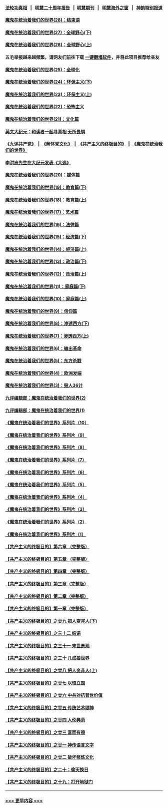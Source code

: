 #### [法轮功真相](https://github.com/gfw-breaker/truth/blob/master/README.md?t=0) &nbsp;&nbsp;|&nbsp;&nbsp; [明慧二十周年报告](https://github.com/gfw-breaker/mh-reports/blob/master/README.md?t=0) &nbsp;&nbsp;|&nbsp;&nbsp;[明慧期刊](https://github.com/gfw-breaker/mh-qikan) &nbsp;&nbsp;|&nbsp;&nbsp; [明慧海外之窗](https://github.com/gfw-breaker/mh-news/blob/master/README.md?t=0) &nbsp;&nbsp;|&nbsp;&nbsp; [神韵特别报道](https://github.com/gfw-breaker/mh-news/blob/master/shenyun.md?t=0)
#### [魔鬼在统治着我们的世界(28)：结束语](../pages/nsc422/n10936246.md?t=06151052) 
#### [魔鬼在统治着我们的世界(27)：全球野心(下)](../pages/nsc422/n10928319.md?t=06151052) 
#### [魔鬼在统治着我们的世界(26)：全球野心(上)](../pages/nsc422/n10900318.md?t=06151052) 
#### 五毛举报越来越频繁，请网友们前往下载 [一键翻墙软件](https://github.com/gfw-breaker/ssr-accounts)，并将此项目推荐给亲友
#### [魔鬼在统治着我们的世界(25)：全球化](../pages/nsc422/n10788205.md?t=06151052) 
#### [魔鬼在统治着我们的世界(24)：环保主义(下)](../pages/nsc422/n10695307.md?t=06151052) 
#### [魔鬼在统治着我们的世界(23)：环保主义(上)](../pages/nsc422/n10688613.md?t=06151052) 
#### [魔鬼在统治着我们的世界(22)：恐怖主义](../pages/nsc422/n10614727.md?t=06151052) 
#### [魔鬼在统治着我们的世界(21)：文化篇](../pages/nsc422/n10597706.md?t=06151052) 
#### [英文大纪元：和读者一起寻真相 无所畏惧](../pages/nsc422/n12542027.md?t=06151052) 
#### [《九评共产党》](https://github.com/begood0513/9ping.md/blob/master/README.md) &nbsp;|&nbsp; [《解体党文化》](../../../../jtdwh.md/blob/master/README.md)  &nbsp;|&nbsp; [《共产主义的终极目的》](../../../../gczydzjmd.md/blob/master/README.md) &nbsp;|&nbsp; [《魔鬼在统治我们的世界》](../../../../mgztzwmdsj.md/blob/master/README.md) 
#### [李洪志先生在大纪元发表《大选》](../pages/nsc422/n12534746.md?t=06151052) 
#### [魔鬼在统治着我们的世界(20)：媒体篇](../pages/nsc422/n10586579.md?t=06151052) 
#### [魔鬼在统治着我们的世界(19)：教育篇(下)](../pages/nsc422/n10564808.md?t=06151052) 
#### [魔鬼在统治着我们的世界(18)：教育篇(上)](../pages/nsc422/n10526970.md?t=06151052) 
#### [魔鬼在统治着我们的世界(17)：艺术篇](../pages/nsc422/n10499093.md?t=06151052) 
#### [魔鬼在统治着我们的世界(16)：法律篇](../pages/nsc422/n10485969.md?t=06151052) 
#### [魔鬼在统治着我们的世界(15)：经济篇(下)](../pages/nsc422/n10469975.md?t=06151052) 
#### [魔鬼在统治着我们的世界(14)：经济篇(上)](../pages/nsc422/n10457370.md?t=06151052) 
#### [魔鬼在统治着我们的世界(13)：政治篇(下)](../pages/nsc422/n10448270.md?t=06151052) 
#### [魔鬼在统治着我们的世界(12)：政治篇(上)](../pages/nsc422/n10444576.md?t=06151052) 
#### [魔鬼在统治着我们的世界(11)：家庭篇(下)](../pages/nsc422/n10440961.md?t=06151052) 
#### [魔鬼在统治着我们的世界(10)：家庭篇(上)](../pages/nsc422/n10435448.md?t=06151052) 
#### [魔鬼在统治着我们的世界(9)：信仰篇](../pages/nsc422/n10432159.md?t=06151052) 
#### [魔鬼在统治着我们的世界(8)：渗透西方(下)](../pages/nsc422/n10429603.md?t=06151052) 
#### [魔鬼在统治着我们的世界(7)：渗透西方(上)](../pages/nsc422/n10426013.md?t=06151052) 
#### [魔鬼在统治着我们的世界(6)：输出革命](../pages/nsc422/n10421536.md?t=06151052) 
#### [魔鬼在统治着我们的世界(5)：东方杀戮](../pages/nsc422/n10417707.md?t=06151052) 
#### [魔鬼在统治着我们的世界(4)：欧洲发端](../pages/nsc422/n10414890.md?t=06151052) 
#### [魔鬼在统治着我们的世界(3)：毁人36计](../pages/nsc422/n10411583.md?t=06151052) 
#### [九评编辑部：魔鬼在统治着我们的世界(2)](../pages/nsc422/n10410036.md?t=06151052) 
#### [九评编辑部：魔鬼在统治着我们的世界(1)](../pages/nsc422/n10406825.md?t=06151052) 
#### [《魔鬼在统治着我们的世界》系列片（10）](../pages/nsc422/n12292670.md?t=06151052) 
#### [《魔鬼在统治着我们的世界》系列片（9）](../pages/nsc422/n12290859.md?t=06151052) 
#### [《魔鬼在统治着我们的世界》系列片（8）](../pages/nsc422/n12287445.md?t=06151052) 
#### [《魔鬼在统治着我们的世界》系列片（7）](../pages/nsc422/n12283425.md?t=06151052) 
#### [《魔鬼在统治着我们的世界》系列片（6）](../pages/nsc422/n12282314.md?t=06151052) 
#### [《魔鬼在统治着我们的世界》系列片（5）](../pages/nsc422/n12281419.md?t=06151052) 
#### [《魔鬼在统治着我们的世界》系列片（4）](../pages/nsc422/n12274024.md?t=06151052) 
#### [《魔鬼在统治着我们的世界》系列片（3）](../pages/nsc422/n12271322.md?t=06151052) 
#### [《魔鬼在统治着我们的世界》系列片（2）](../pages/nsc422/n12269049.md?t=06151052) 
#### [《魔鬼在统治着我们的世界》系列片（1）](../pages/nsc422/n12267575.md?t=06151052) 
#### [【共产主义的终极目的】第六章 （完整版）](../pages/nsc422/n11428913.md?t=06151052) 
#### [【共产主义的终极目的】第五章 （完整版）](../pages/nsc422/n11428912.md?t=06151052) 
#### [【共产主义的终极目的】第四章 （完整版）](../pages/nsc422/n11428907.md?t=06151052) 
#### [【共产主义的终极目的】第三章（完整版）](../pages/nsc422/n11428848.md?t=06151052) 
#### [【共产主义的终极目的】第二章（完整版）](../pages/nsc422/n11428831.md?t=06151052) 
#### [【共产主义的终极目的】第一章（完整版）](../pages/nsc422/n11417651.md?t=06151052) 
#### [【共产主义的终极目的】之廿九 把人变非人(下)](../pages/nsc422/n11344140.md?t=06151052) 
#### [【共产主义的终极目的】之三十二 结语](../pages/nsc422/n11360535.md?t=06151052) 
#### [【共产主义的终极目的】之三十一 末世景观](../pages/nsc422/n11351129.md?t=06151052) 
#### [【共产主义的终极目的】之三十 几成狼世界](../pages/nsc422/n11348280.md?t=06151052) 
#### [【共产主义的终极目的】之廿八 把人变非人(上)](../pages/nsc422/n11340492.md?t=06151052) 
#### [【共产主义的终极目的】之廿七 以恨立国](../pages/nsc422/n11336944.md?t=06151052) 
#### [【共产主义的终极目的】之廿六 中共对抗普世价值](../pages/nsc422/n11324785.md?t=06151052) 
#### [【共产主义的终极目的】之廿五 传统艺术颂神](../pages/nsc422/n11296396.md?t=06151052) 
#### [【共产主义的终极目的】之廿四 人伦典范](../pages/nsc422/n11296397.md?t=06151052) 
#### [【共产主义的终极目的】之廿三 富而有德](../pages/nsc422/n11283598.md?t=06151052) 
#### [【共产主义的终极目的】之廿一 神传语言文字](../pages/nsc422/n11263265.md?t=06151052) 
#### [【共产主义的终极目的】之廿二 破坏修炼文化](../pages/nsc422/n11245728.md?t=06151052) 
#### [【共产主义的终极目的】之二十：偷天换日](../pages/nsc422/n11238846.md?t=06151052) 
#### [【共产主义的终极目的】之十九：打开地狱门](../pages/nsc422/n11206376.md?t=06151052) 

----
#### [ >>> 更早内容 <<< ](../indexes/nsc422-earlier.md)
